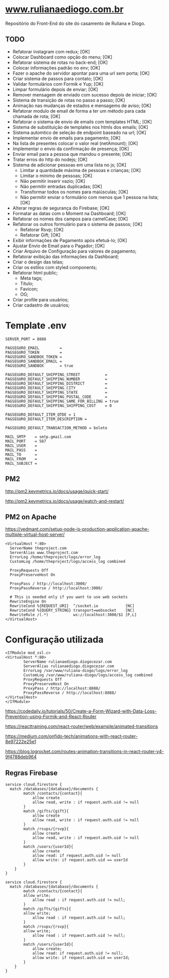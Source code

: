 # www.rulianaediogo.com.br
Repositório do Front-End do site do casamento de Ruliana e Diogo.

## TODO

* Refatorar instagram com redux; [OK]
* Colocar Dashboard como opção do menu; [OK]
* Refatorar sistema de rotas no back-end; [OK]
* Colocar informações padrão no env; [OK]
* Fazer o apache do servidor apontar para uma url sem porta; [OK]
* Criar sistema de passos para contato; [OK]
* Validar formulários com Formik e Yup; [OK]
* Limpar formulário depois de enviar; [OK]
* Remover mensagem de enviado com sucesso depois de iniciar; [OK]
* Sistema de transição de rotas no passo a passo; [OK]
* Animação nas mudanças de estados e mensagems de aviso; [OK]
* Refatorar modulo de email de forma a ter um método para cada chamada de rota; [OK]
* Refatorar o sistema de envio de emails com templates HTML; [OK]
* Sistema de substituição de templates nos htmls dos emails; [OK]
* Sistema automtico de seleção de endpoint baseado na url; [OK]
* Implementar envio de emails para pagamento; [OK]
* Na lista de presentes colocar o valor real (netAmount); [OK]
* Implementar o envio da confirmação de presença; [OK]
* Enviar email para a pessoa que mandou o presente; [OK]
* Tratar erros do http do nodejs; [OK]
* Sistema de adicionar pessoas em uma lista no js; [OK]
	* Limitar a quantidade máxima de pessoas e crianças; [OK]
	* Limitar o mínimo de pessoas; [OK]
	* Não permitir inserir vazio; [OK]
	* Não permitir entradas duplicadas; [OK]
	* Transformar todos os nomes para maiúsculas; [OK]
	* Não permitir enviar o formulário com menos que 1 pessoa na lista; [OK]
* Alterar regras de segurança do Firebase; [OK]
* Formatar as datas com o Moment na Dashboard; [OK]
* Refatorar os nomes dos campos para camelCase; [OK]
* Refatorar os outros formulário para o sistema de passos; [OK]
	* Refatorar Rsvp; [OK]
	* Refatorar Gift; [OK]
* Exibir informações de Pagamento após efetuá-lo; [OK]
* Ajustar Envio de Email para o Pagador; [OK]
* Criar Arquivo de Configuração para valores de pagamento;
* Refatorar exibição das informações da Dashboard;
* Criar o design das telas;
* Criar os estilos com styled components;
* Refatorar html public;
	* Meta tags;
	* Título;
	* Favicon;
	* OG;
* Criar profile para usuários;
* Criar cadastro de usuários;

# Template .env

```
SERVER_PORT = 8888

PAGSEGURO_EMAIL         =
PAGSEGURO_TOKEN         =
PAGSEGURO_SANDBOX_TOKEN =
PAGSEGURO_SANDBOX_EMAIL =
PAGSEGURO_SANDBOX       = true

PAGSEGURO_DEFAULT_SHIPPING_STREET           =
PAGSEGURO_DEFAULT_SHIPPING_NUMBER           =
PAGSEGURO_DEFAULT_SHIPPING_DISTRICT         =
PAGSEGURO_DEFAULT_SHIPPING_CITY             =
PAGSEGURO_DEFAULT_SHIPPING_STATE            =
PAGSEGURO_DEFAULT_SHIPPING_POSTAL_CODE      =
PAGSEGURO_DEFAULT_SHIPPING_SAME_FOR_BILLING = true
PAGSEGURO_DEFAULT_SHIPPING_SHIPPING_COST    = 0

PAGSEGURO_DEFAULT_ITEM_QTDE = 1
PAGSEGURO_DEFAULT_ITEM_DESCRIPTION =

PAGSEGURO_DEFAULT_TRANSACTION_METHOD = boleto

MAIL_SMTP    = smtp.gmail.com
MAIL_PORT    = 587
MAIL_USER    =
MAIL_PASS    =
MAIL_TO      =
MAIL_FROM    =
MAIL_SUBJECT =

```

## PM2

http://pm2.keymetrics.io/docs/usage/quick-start/

http://pm2.keymetrics.io/docs/usage/watch-and-restart/

## PM2 on Apache

https://vedmant.com/setup-node-js-production-application-apache-multiple-virtual-host-server/

```
<VirtualHost *:80>
  ServerName theproject.com
  ServerAlias www.theproject.com
  ErrorLog /home/theproject/logs/error_log
  CustomLog /home/theproject/logs/access_log combined

  ProxyRequests Off
  ProxyPreserveHost On

  ProxyPass / http://localhost:3000/
  ProxyPassReverse / http://localhost:3000/

  # This is needed only if you want to use web sockets
  RewriteEngine On
  RewriteCond %{REQUEST_URI}  ^/socket.io            [NC]
  RewriteCond %{QUERY_STRING} transport=websocket    [NC]
  RewriteRule /(.*)           ws://localhost:3000/$1 [P,L]
</VirtualHost>
```

# Configuração utilizada

```
<IfModule mod_ssl.c>
<VirtualHost *:80>
        ServerName rulianaediogo.diogocezar.com
        ServerAlias rulianaediogo.diogocezar.com
        ErrorLog /var/www/ruliana-diogo/logs/error_log
        CustomLog /var/www/ruliana-diogo/logs/access_log combined
        ProxyRequests Off
        ProxyPreserveHost On
        ProxyPass / http://localhost:8888/
        ProxyPassReverse / http://localhost:8888/
</VirtualHost>
</IfModule>
```

https://codedaily.io/tutorials/50/Create-a-Form-Wizard-with-Data-Loss-Prevention-using-Formik-and-React-Router

https://reacttraining.com/react-router/web/example/animated-transitions

https://medium.com/onfido-tech/animations-with-react-router-8e97222e25e1

https://blog.logrocket.com/routes-animation-transitions-in-react-router-v4-9f4788deb964

## Regras Firebase

```
service cloud.firestore {
  match /databases/{database}/documents {
		match /contacts/{contact}{
			allow create
			allow read, write : if request.auth.uid != null
		}
		match /gifts/{gift}{
			allow create
			allow read, write : if request.auth.uid != null
		}
		match /rsvps/{rsvp}{
			allow create
			allow read, write : if request.auth.uid != null
		}
		match /users/{userId}{
			allow create
			allow read: if request.auth.uid != null
			allow write: if request.auth.uid == userId
		}
	}
}

service cloud.firestore {
  match /databases/{database}/documents {
		match /contacts/{contact}{
    	allow write;
			allow read : if request.auth.uid != null;
		}
		match /gifts/{gifts}{
    	allow write;
			allow read : if request.auth.uid != null;
		}
		match /rsvps/{rsvp}{
    	allow write;
			allow read : if request.auth.uid != null;
		}
		match /users/{userId}{
			allow create;
			allow read: if request.auth.uid != null;
			allow write: if request.auth.uid == userId;
		}
	}
}
```